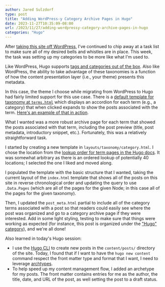 ```yaml
---
author: Jared Sulzdorf
type: post
title: "Adding WordPress-y Category Archive Pages in Hugo"
date: 2023-11-27T10:35:09-08:00
url: /2023/11/27/adding-wordpressy-category-archive-pages-in-hugo
categories: "Hugo"
---
```


After [taking this site off WordPress](/2023/11/11/why-hugo-why-not-wordpress/), I've continued to chip away at a task list to make sure all of my desired bells and whistles are in place. This week, the task was setting up my categories to be more like what I'm used to.

<!--more-->

Like WordPress, Hugo supports [tags and categories out of the box](https://gohugo.io/content-management/taxonomies/#default-taxonomies). Also like WordPress, the ability to take advantage of these taxonomies is a function of how the content presentation layer (i.e., your theme) presents this metadata.

In this case, the theme I choose while migrating from WordPress to Hugo had fairly limited support for this use case. There is a [default template for taxonomy at `terms.html`](https://github.com/halogenica/beautifulhugo/blob/master/layouts/_default/terms.html) which displays an accordion for each term (e.g., a category) that when clicked expands to show the posts associated with the term. [Here's an example of that in action](https://hugo-theme-beautifulhugo.netlify.app/tags/).

What I wanted was a more robust archive page for each term that showed the posts associated with that term, including the post preview (title, post metadata, introductory snippet, etc.). Fortunately, this was a relatively straightforward task.

I started by creating a new template in `layouts/taxonomy/category.html`. I chose the location from the [lookup order for term pages in the Hugo docs](https://gohugo.io/templates/lookup-order/#term-pages). It was somewhat arbitrary as there is an ordered lookup of potentially 40 locations; I selected the one I liked and moved along.

I populated the template with the basic structure that I wanted, taking the current layout of the `index.html` template that shows all of the posts on this site in reverse chronological order and updating the query to use `.Data.Pages` (which are all of the pages for the given Node; in this case all of the pages for the given taxonomy).

Then, I updated the `post_meta.html` partial to include all of the category terms associated with a post so that readers could easily see where the post was organized and go to a category archive page if they were interested. Add in some light styling, testing to make sure that things were working as expected (for instance, this post is organized under the ["Hugo" category](/categories/hugo/)), and we're all done!

Also learned in today's Hugo session:

- I use the [Hugo CLI](https://gohugo.io/commands/) to create new posts in the `content/posts/` directory of the site. Today, I found that if I want to have the `hugo new content` command respect the front matter type and format that I want, I need to leverage [archtypes](https://gohugo.io/content-management/archetypes/).
- To help speed up my content management flow, I added an archetype for my posts. The front matter contains entries for me as the author, the title, date, and URL of the post, as well setting the post to a draft status.
